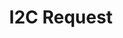 ---
tag: m0261
codes:
- M261
title: I2C Request
long: Request bytes from the I2C bus and echo them to the host. To find out how to
  do more useful things with I2C see the I2C master / slave article.
notes: Requires `EXPERIMENTAL_I2CBUS`.
parameters:
- tag: A
  optional: false
  description: The bus address to request bytes from
  values:
  - tag: addr
    type: byte
- tag: B
  optional: false
  description: The number of bytes to request
  values:
  - tag: count
    type: byte
example: 
examples: 
---